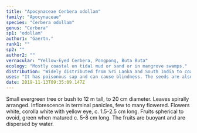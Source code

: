 ```yaml
---
title: "Apocynaceae Cerbera odollam"
family: "Apocynaceae"
species: "Cerbera odollam"
genus: "Cerbera"
sp1: "odollam"
author1: "Gaertn."
rank1: ""
sp2: ""
author2: ""
vernacular: "Yellow-Eyed Cerbera, Pongpong, Buta Buta"
ecology: "Mostly coastal on tidal mud or sand or in mangrove swamps."
distribution: "Widely distributed from Sri Lanka and South India to coastal regions of Southeast Asia to the western Pacific Islands."
uses: "It has poisonous sap and can cause blindness. The seeds are also very poisonous. Often planted as street tree."
date: 2019-11-13T09:35:09.147Z
---
```

Small evergreen tree or bush to 12 m tall, to 20 cm diameter. Leaves spirally arranged. Inflorescence in terminal panicles, few to many flowered. Flowers white, corolla white with yellow eye, c. 1.5-2.5 cm long. Fruits spherical to ovoid, green when matured c. 5-8 cm long. The fruits are buoyant and are dispersed by water.
